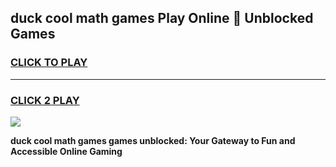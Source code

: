 
## duck cool math games Play Online 👋 Unblocked Games
<h3>
<a href="https://news.freeplayer.one?title=duck_cool_math_games&ref=17CMG">CLICK TO PLAY</a></h3>
<hr>

<h3>
<a href="https://news.freeplayer.one?title=duck_cool_math_games&ref=17CMG">CLICK 2 PLAY</a>
  
</h3>

<a href="https://news.freeplayer.one?title=duck_cool_math_games&ref=17CMG/"><img src="https://clearcache.store/games.png"></a>


**duck cool math games games unblocked: Your Gateway to Fun and Accessible Online Gaming**
